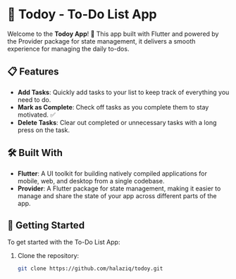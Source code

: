 # 📝 Todoy - To-Do List App

Welcome to the **Todoy App**! 🚀 This app built with Flutter and powered by the Provider package for state management, it delivers a smooth experience for managing the daily to-dos.

## 📋 Features

- **Add Tasks**: Quickly add tasks to your list to keep track of everything you need to do.
- **Mark as Complete**: Check off tasks as you complete them to stay motivated. ✅
- **Delete Tasks**: Clear out completed or unnecessary tasks with a long press on the task.


## 🛠️ Built With

- **Flutter**: A UI toolkit for building natively compiled applications for mobile, web, and desktop from a single codebase.
- **Provider**: A Flutter package for state management, making it easier to manage and share the state of your app across different parts of the app.

## 🚀 Getting Started

To get started with the To-Do List App:

1. Clone the repository:  
   ```bash
   git clone https://github.com/halaziq/todoy.git
